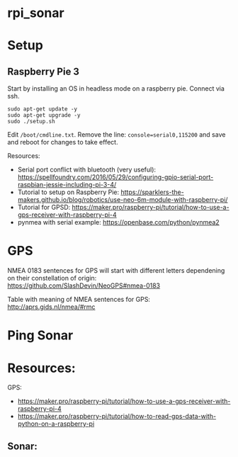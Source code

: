 # rpi_sonar

# Setup

## Raspberry Pie 3

Start by installing an OS in headless mode on a raspberry pie. Connect via ssh.

```
sudo apt-get update -y
sudo apt-get upgrade -y
sudo ./setup.sh
```
Edit `/boot/cmdline.txt`. Remove the line: `console=serial0,115200` and save and reboot for changes to take effect.

Resources:
- Serial port conflict with bluetooth (very useful): https://spellfoundry.com/2016/05/29/configuring-gpio-serial-port-raspbian-jessie-including-pi-3-4/
- Tutorial to setup on Raspberry Pie: https://sparklers-the-makers.github.io/blog/robotics/use-neo-6m-module-with-raspberry-pi/
- Tutorial for GPSD: https://maker.pro/raspberry-pi/tutorial/how-to-use-a-gps-receiver-with-raspberry-pi-4
- pynmea with serial example: https://openbase.com/python/pynmea2


# GPS

NMEA 0183 sentences for GPS will start with different letters dependening on their constellation of origin: https://github.com/SlashDevin/NeoGPS#nmea-0183

Table with meaning of NMEA sentences for GPS: http://aprs.gids.nl/nmea/#rmc


# Ping Sonar


# Resources:
GPS:
- https://maker.pro/raspberry-pi/tutorial/how-to-use-a-gps-receiver-with-raspberry-pi-4
- https://maker.pro/raspberry-pi/tutorial/how-to-read-gps-data-with-python-on-a-raspberry-pi

Sonar:
- 
